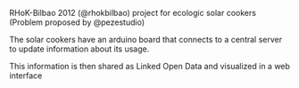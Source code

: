 RHoK-Bilbao 2012 (@rhokbilbao) project for ecologic solar cookers (Problem proposed by @pezestudio)

The solar cookers have an arduino board that connects to a central server to update information about its usage.

This information is then shared as Linked Open Data and visualized in a web interface 
